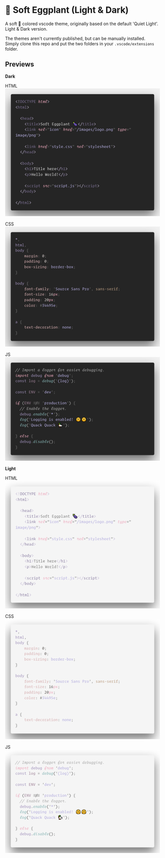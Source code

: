 # 🍆 Soft Eggplant (Light & Dark)

A soft 🍆 colored vscode theme, originally based on the default 'Quiet Light'. Light &amp; Dark version.

The themes aren't currently published, but can be manually installed. Simply clone this repo and put the two folders in your `.vscode/extensions` folder.

## Previews

**Dark**

HTML
![](./images/code-dark.png)

CSS
![](./images/code-css-dark.png)

JS
![](./images/code-js-dark.png)

**Light**

HTML
![](./images/code-light.png)

CSS
![](./images/code-css-light.png)

JS
![](./images/code-js-light.png)
